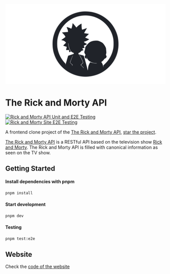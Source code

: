 [![The Rick and Morty API](https://raw.githubusercontent.com/iswilljr/rick-and-morty-site/master/public/og.png)](https://therickandmortyapi.vercel.app)

# The Rick and Morty API

[![Rick and Morty API Unit and E2E Testing](https://github.com/iswilljr/rick-and-morty-api/actions/workflows/rest.yml/badge.svg)](https://github.com/iswilljr/rick-and-morty-api/actions/workflows/rest.yml)
[![Rick and Morty Site E2E Testing](https://github.com/iswilljr/rick-and-morty-site-qwik/actions/workflows/test.yml/badge.svg)](https://github.com/iswilljr/rick-and-morty-site-qwik/actions/workflows/test.yml)

A frontend clone project of the [The Rick and Morty API](https://rickandmortyapi.com), [star the project](https://github.com/afuh/rick-and-morty-api).

[The Rick and Morty API](https://therickandmortyapi.vercel.app) is a RESTful API based on the television show [Rick and Morty](https://www.adultswim.com/videos/rick-and-morty). The Rick and Morty API is filled with canonical information as seen on the TV show.

## Getting Started

#### Install dependencies with pnpm

```bash
pnpm install
```

#### Start development

```bash
pnpm dev
```

#### Testing

```bash
pnpm test:e2e
```

## Website

Check the [code of the website](https://github.com/iswilljr/rick-and-morty-site)
